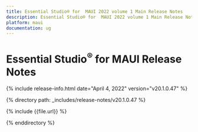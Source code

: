 ```yaml
---
title: Essential Studio® for  MAUI 2022 volume 1 Main Release Notes  
description: Essential Studio® for  MAUI 2022 volume 1 Main Release Notes 
platform: maui
documentation: ug
---
```


# Essential Studio<sup>®</sup> for  MAUI Release Notes  

{% include release-info.html date="April 4, 2022"  version="v20.1.0.47" %} 

{% directory path: _includes/release-notes/v20.1.0.47 %}

{% include {{file.url}} %}

{% enddirectory %}